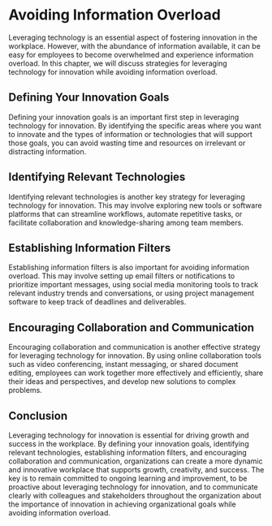 Avoiding Information Overload
==============================================================================

Leveraging technology is an essential aspect of fostering innovation in the workplace. However, with the abundance of information available, it can be easy for employees to become overwhelmed and experience information overload. In this chapter, we will discuss strategies for leveraging technology for innovation while avoiding information overload.

Defining Your Innovation Goals
------------------------------

Defining your innovation goals is an important first step in leveraging technology for innovation. By identifying the specific areas where you want to innovate and the types of information or technologies that will support those goals, you can avoid wasting time and resources on irrelevant or distracting information.

Identifying Relevant Technologies
---------------------------------

Identifying relevant technologies is another key strategy for leveraging technology for innovation. This may involve exploring new tools or software platforms that can streamline workflows, automate repetitive tasks, or facilitate collaboration and knowledge-sharing among team members.

Establishing Information Filters
--------------------------------

Establishing information filters is also important for avoiding information overload. This may involve setting up email filters or notifications to prioritize important messages, using social media monitoring tools to track relevant industry trends and conversations, or using project management software to keep track of deadlines and deliverables.

Encouraging Collaboration and Communication
-------------------------------------------

Encouraging collaboration and communication is another effective strategy for leveraging technology for innovation. By using online collaboration tools such as video conferencing, instant messaging, or shared document editing, employees can work together more effectively and efficiently, share their ideas and perspectives, and develop new solutions to complex problems.

Conclusion
----------

Leveraging technology for innovation is essential for driving growth and success in the workplace. By defining your innovation goals, identifying relevant technologies, establishing information filters, and encouraging collaboration and communication, organizations can create a more dynamic and innovative workplace that supports growth, creativity, and success. The key is to remain committed to ongoing learning and improvement, to be proactive about leveraging technology for innovation, and to communicate clearly with colleagues and stakeholders throughout the organization about the importance of innovation in achieving organizational goals while avoiding information overload.
